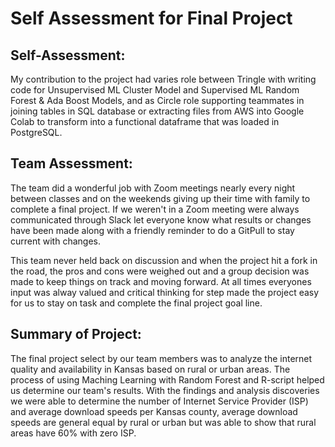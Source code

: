 # Self Assessment for Final Project

## Self-Assessment:
My contribution to the project had varies role between Tringle with writing code for Unsupervised ML Cluster Model and Supervised ML Random Forest & Ada Boost Models, and as Circle role supporting teammates in joining tables in SQL database or extracting files from AWS into Google Colab to transform into a functional dataframe that was loaded in PostgreSQL.

## Team Assessment:
The team did a wonderful job with Zoom meetings nearly every night between classes and on the weekends giving up their time with family to complete a final project. If we weren't in a Zoom meeting were always communicated through Slack let everyone know what results or changes have been made along with a friendly reminder to do a GitPull to stay current with changes. 

This team never held back on discussion and when the project hit a fork in the road, the pros and cons were weighed out and a group decision was made to keep things on track and moving forward. At all times everyones input was alway valued and critical thinking for step made the project easy for us to stay on task and complete the final project goal line.

## Summary of Project:
The final project select by our team members was to analyze the internet quality and availability in Kansas based on rural or urban areas. The process of using Maching Learning with Random Forest and R-script helped us determine our team's results. With the findings and analysis discoveries we were able to determine the number of Internet Service Provider (ISP) and average download speeds per Kansas county, average download speeds are general equal by rural or urban but was able to show that rural areas have 60% with zero ISP. 
